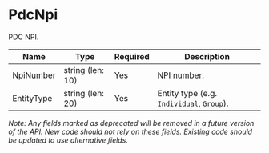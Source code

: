 # PdcNpi

PDC NPI.

| Name | Type | Required | Description |
| - | - | - | - |
| NpiNumber | string (len: 10) | Yes | NPI number. |
| EntityType | string (len: 20) | Yes | Entity type (e.g. `Individual`, `Group`). |

*Note: Any fields marked as deprecated will be removed in a future version of the API. New code should not rely on these fields. Existing code should be updated to use alternative fields.*
